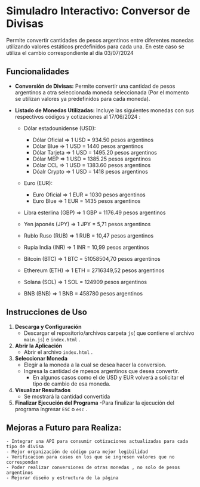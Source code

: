# Simuladro Interactivo: Conversor de Divisas

 Permite convertir cantidades de pesos argentinos entre diferentes monedas utilizando valores estáticos predefinidos para cada una. En este caso se utiliza el cambio correspondiente al día 03/07/2024

## Funcionalidades

- **Conversión de Divisas:** Permite convertir una cantidad de pesos argentinos a otra seleccionada moneda seleccionada (Por el momento se utilizan valores ya predefinidos para cada moneda).
- **Listado de Monedas Utilizadas:** Incluye las siguientes monedas con sus respectivos códigos y cotizaciones al 17/06/2024 :

    - Dólar estadounidense (USD):

        - Dólar Oficial => 1 USD = 934.50 pesos argentinos
        - Dólar Blue => 1 USD = 1440 pesos argentinos
        - Dólar Tarjeta => 1 USD = 1495.20 pesos argentinos
        - Dólar MEP => 1 USD = 1385.25 pesos argentinos
        - Dólar CCL => 1 USD = 1383.60 pesos argentinos
        - Dóalr Crypto => 1 USD = 1418 pesos argentinos

    - Euro (EUR):

        - Euro Oficial => 1 EUR = 1030 pesos argentinos
        - Euro Blue => 1 EUR = 1435 pesos argentinos

    - Libra esterlina (GBP) => 1 GBP = 1176.49 pesos argentinos
    - Yen japonés (JPY) => 1 JPY = 5,71 pesos argentinos
    - Rublo Ruso (RUB) => 1 RUB = 10,47 pesos argentinos
    - Rupia India (INR) => 1 INR = 10,99 pesos argentinos
    - Bitcoin (BTC) => 1 BTC = 51058504,70 pesos argentinos
    - Ethereum (ETH) => 1 ETH = 2716349,52 pesos argentinos
    - Solana (SOL) => 1 SOL = 124909 pesos argentinos
    - BNB (BNB) => 1 BNB = 458780 pesos argentinos
    


## Instrucciones de Uso

1. **Descarga y Configuración**
    - Descargar el repositorio/archivos carpeta `js`( que contiene el archivo `main.js`) e `index.html` .
2. **Abrir la Aplicación**
    - Abrir el archivo `index.html` .
3. **Seleccionar Moneda**
    - Elegir a la moneda a la cual se desea hacer la conversion.
    - Ingresa la cantidad de mpesos argentinos que desea convertir.
        - En algunos casos como el de USD y EUR volverá a solicitar el tipo de cambio de esa moneda.
4. **Visualizar Resultados**
    - Se mostrará la cantidad convertida
5. **Finalizar Ejecución del Programa**
    -Para finalizar la ejecución del programa ingresar `ESC` o `esc` .


## Mejoras a Futuro para Realiza:

    - Integrar una API para consumir cotizaciones actualizadas para cada tipo de divisa
    - Mejor organización de código para mejor legibilidad
    - Verificacion para casos en los que se ingresen valores que no correspondan
    - Poder realizar conversiones de otras monedas , no solo de pesos argentinos
    - Mejorar diseño y estructura de la página